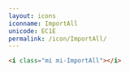 ```yaml
---
layout: icons
iconname: ImportAll
unicode: EC1E
permalink: /icon/ImportAll/
---
```


``` html
<i class="mi mi-ImportAll"></i>
```
